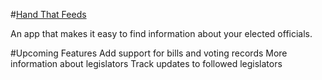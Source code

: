 #[Hand That Feeds](http://www.handthatfeeds.com)

An app that makes it easy to find information about your elected officials. 

#Upcoming Features
Add support for bills and voting records
More information about legislators
Track updates to followed legislators

